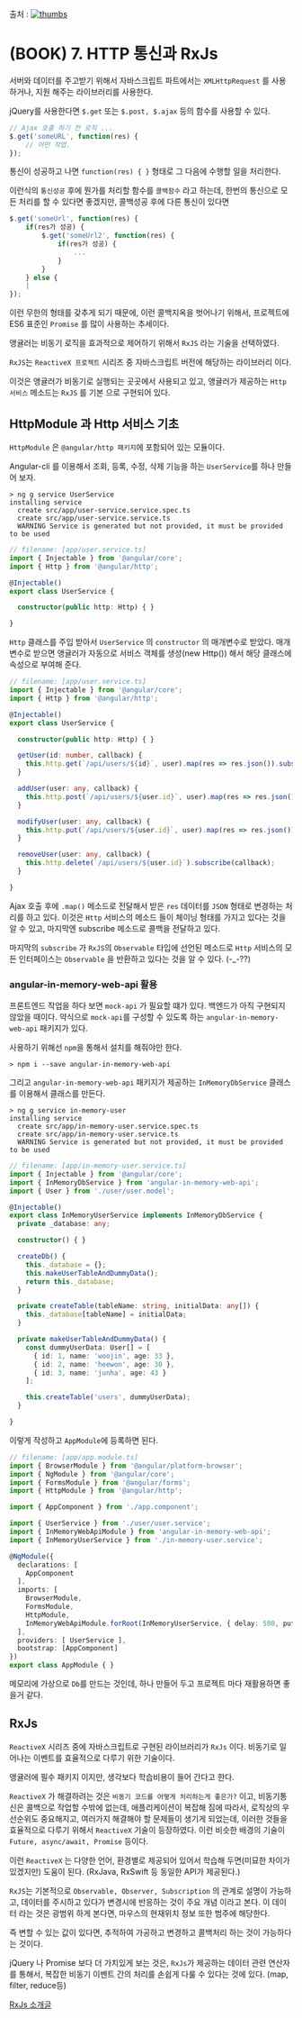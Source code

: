 출처 : 
[![thumbs](https://lh3.googleusercontent.com/-DP_1WlcsJxw/WWHQ9TJixuI/AAAAAAAASKE/ndaT8Dslq1Ivom24xHoYd9w_eQObvMQwwCHMYCw/I/thumbs.jpg)](http://www.yes24.com/24/Goods/41070512?Acode=101)

# (BOOK) 7. HTTP 통신과 RxJs

서버와 데이터를 주고받기 위해서 자바스크립트 파트에서는 `XMLHttpRequest` 를 사용하거나, 지원 해주는 라이브러리를 사용한다.

jQuery를 사용한다면  `$.get` 또는 `$.post, $.ajax` 등의 함수를 사용할 수 있다.

```javascript
// Ajax 호출 하기 전 로직 ...
$.get('someURL', function(res) {
	// 어떤 작업.
});
```

통신이 성공하고 나면 `function(res) { }` 형태로 그 다음에 수행할 일을 처리한다.

이런식의 `통신성공` 후에 뭔가를 처리할 함수를 `콜백함수` 라고 하는데, 한번의 통신으로 모든 처리를 할 수 있다면 좋겠지만, 콜백성공 후에 다른 통신이 있다면

```javascript
$.get('someUrl', function(res) {
	if(res가 성공) {
		$.get('someUrl2', function(res) {
			if(res가 성공) {
				...
			}
		}
	} else {
	|	
});
```

이런 무한의 형태를 갖추게 되기 때문에, 이런 콜백지옥을 벗어나기 위해서, 프로젝트에 ES6 표준인 `Promise` 를 많이 사용하는 추세이다.

앵귤러는 비동기 로직을 효과적으로 제어하기 위해서 `RxJS` 라는 기술을 선택하였다.

`RxJS`는 `ReactiveX 프로젝트` 시리즈 중 자바스크립트 버전에 해당하는 라이브러리 이다.

이것은 앵귤러가 비동기로 실행되는 곳곳에서 사용되고 있고, 앵귤러가 제공하는 `Http 서비스` 메소드는 `RxJS` 를 기본 으로 구현되어 있다.

## HttpModule 과 Http 서비스 기초

`HttpModule` 은 `@angular/http 패키지`에 포함되어 있는 모듈이다.

Angular-cli 를 이용해서 조회, 등록, 수정, 삭제 기능을 하는 `UserService`를 하나 만들어 보자.

```command
> ng g service UserService
installing service
  create src/app/user-service.service.spec.ts
  create src/app/user-service.service.ts
  WARNING Service is generated but not provided, it must be provided to be used
```

```typescript
// filename: [app/user.service.ts]
import { Injectable } from '@angular/core';
import { Http } from '@angular/http';

@Injectable()
export class UserService {

  constructor(public http: Http) { }

}
```

`Http` 클래스를 주입 받아서 `UserService` 의 `constructor` 의 매개변수로 받았다. 매개변수로 받으면 앵귤러가 자동으로 서비스 객체를 생성(new Http()) 해서 해당 클래스에 속성으로 부여해 준다.

```typescript
// filename: [app/user.service.ts]
import { Injectable } from '@angular/core';
import { Http } from '@angular/http';

@Injectable()
export class UserService {

  constructor(public http: Http) { }

  getUser(id: number, callback) {
    this.http.get(`/api/users/${id}`, user).map(res => res.json()).subscribe(callback);
  }

  addUser(user: any, callback) {
    this.http.post(`/api/users/${user.id}`, user).map(res => res.json()).subscribe(callback);
  }

  modifyUser(user: any, callback) {
    this.http.put(`/api/users/${user.id}`, user).map(res => res.json()).subscribe(callback);
  }

  removeUser(user: any, callback) {
    this.http.delete(`/api/users/${user.id}`).subscribe(callback);
  }

}
```

Ajax 호출 후에 `.map()` 메소드로 전달해서 받은 `res` 데이터를 `JSON` 형태로 변경하는 처리를 하고 있다. 이것은 `Http` 서비스의 메소드 들이 체이닝 형태를 가지고 있다는 것을 알 수 있고, 마지막엔 subscribe 메소드로 콜백을 전달하고 있다.

마지막의 `subscribe` 가 `RxJS`의 `Observable` 타입에 선언된 메소드로 `Http` 서비스의 모든 인터페이스는 `Observable` 을 반환하고 있다는 것을 알 수 있다.
(-_-??)

### angular-in-memory-web-api 활용

프론트엔드 작업을 하다 보면 `mock-api` 가 필요할 떄가 있다. 백엔드가 아직 구현되지 않았을 때이다.
약식으로 `mock-api`를 구성할 수 있도록 하는 `angular-in-memory-web-api` 패키지가 있다.

사용하기 위해선 `npm`을 통해서 설치를 해줘야만 한다.

```command
> npm i --save angular-in-memory-web-api
```

그리고 `angular-in-memory-web-api` 패키지가 제공하는 `InMemoryDbService` 클래스를 이용해서 클래스를 만든다.

```command
> ng g service in-memory-user
installing service
  create src/app/in-memory-user.service.spec.ts
  create src/app/in-memory-user.service.ts
  WARNING Service is generated but not provided, it must be provided to be used
```

```typescript
// filename: [app/in-memory-user.service.ts]
import { Injectable } from '@angular/core';
import { InMemoryDbService } from 'angular-in-memory-web-api';
import { User } from './user/user.model';

@Injectable()
export class InMemoryUserService implements InMemoryDbService {
  private _database: any;

  constructor() { }

  createDb() {
    this._database = {};
    this.makeUserTableAndDummyData();
    return this._database;
  }

  private createTable(tableName: string, initialData: any[]) {
    this._database[tableName] = initialData;
  }

  private makeUserTableAndDummyData() {
    const dummyUserData: User[] = [
      { id: 1, name: 'woojin', age: 33 },
      { id: 2, name: 'heewon', age: 30 },
      { id: 3, name: 'junha', age: 43 }
    ];

    this.createTable('users', dummyUserData);
  }

}
```

이렇게 작성하고 `AppModule`에 등록하면 된다.

```typescript
// filename: [app/app.module.ts]
import { BrowserModule } from '@angular/platform-browser';
import { NgModule } from '@angular/core';
import { FormsModule } from '@angular/forms';
import { HttpModule } from '@angular/http';

import { AppComponent } from './app.component';

import { UserService } from './user/user.service';
import { InMemoryWebApiModule } from 'angular-in-memory-web-api';
import { InMemoryUserService } from './in-memory-user.service';

@NgModule({
  declarations: [
    AppComponent
  ],
  imports: [
    BrowserModule,
    FormsModule,
    HttpModule,
    InMemoryWebApiModule.forRoot(InMemoryUserService, { delay: 500, put204: false })
  ],
  providers: [ UserService ],
  bootstrap: [AppComponent]
})
export class AppModule { }
```

메모리에 가상으로 `Db`를 만드는 것인데, 하나 만들어 두고 프로젝트 마다 재활용하면 좋을거 같다.

## RxJs

`ReactiveX` 시리즈 중에 자바스크립트로 구현된 라이브러리가 `RxJs` 이다. 비동기로 일어나는 이벤트를 효율적으로 다루기 위한 기술이다.

앵귤러에 필수 패키지 이지만, 생각보다 학습비용이 들어 간다고 한다.

`ReactiveX` 가 해결하려는 것은 `비동기 코드를 어떻게 처리하는게 좋은가?` 이고, 비동기통신은 콜백으로 작업할 수밖에 없는데, 애플리케이션이 복잡해 짐에 따라서, 로직상의 우선순위도 중요해지고, 여러가지 해결해야 할 문제들이 생기게 되었는데, 이러한 것들을 효율적으로 다루기 위해서 `ReactiveX` 기술이 등장하였다. 이런 비슷한 배경의 기술이 `Future, async/await, Promise` 등이다.

이런 `ReactiveX` 는 다양한 언어, 환경별로 제공되어 있어서 학습해 두면(미묘한 차이가 있겠지만) 도움이 된다.
(RxJava, RxSwift 등 동일한 API가 제공된다.)

`RxJS`는 기본적으로 `Observable, Observer, Subscription` 의 관계로 설명이 가능하고, 데이터를 주시하고 있다가 변경시에 반응하는 것이 주요 개념 이라고 본다. 이 데이터 라는 것은 광범위 하게 본다면, 마우스의 현재위치 정보 또한 범주에 해당한다.

즉 변할 수 있는 값이 있다면, 추적하여 가공하고 변경하고 콜백처리 하는 것이 가능하다는 것이다.

jQuery 나 Promise 보다 더 가치있게 보는 것은, `RxJs`가 제공하는 데이터 관련 연산자를 통해서, 복잡한 비동기 이벤트 간의 처리를 손쉽게 다룰 수 있다는 것에 있다. (map, filter, reduce등)

[RxJs 소개글](https://hyunseob.github.io/2016/10/09/understanding-reactive-programming-and-rxjs/)


